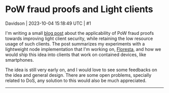 # PoW fraud proofs and Light clients

Davidson | 2023-10-04 15:18:49 UTC | #1

I'm writing a small [blog post](https://blog.dlsouza.lol/2023/09/28/pow-fraud-proof.html) about the applicability of PoW fraud proofs towards improving light client security, while retaining the low resource usage of such clients. The post summarizes my experiments with a lightweight node implementation that I'm working on, [Floresta](https://github.com/Davidson-Souza/floresta), and how we would ship this idea into clients that work on contained devices, like smartphones.

The idea is still very early on, and I would love to see some feedbacks on the idea and general design. There are some open problems, specially related to DoS, any solution to this would also be much appreciated.

-------------------------

